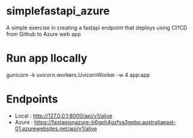 # simplefastapi_azure
A simple exercise in creating a fastapi endpoint that deploys using CI?CD from Github to Azure web app

# Run app llocally
gunicorn -k uvicorn.workers.UvicornWorker -w 4 app:app

# Endpoints 
- Local : http://127.0.0.1:8000/api/v1/alive
- Azure : https://fastapionazure-b6gph4gzfva3gebp.australiaeast-01.azurewebsites.net/api/v1/alive